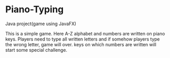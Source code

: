 # Piano-Typing
Java project(game using JavaFX)

This is a simple game. Here A-Z alphabet and numbers are written on piano keys. Players need to type all written letters and if somehow players type the wrong
letter, game will over. keys on which numbers are written will start some special challenge. 
